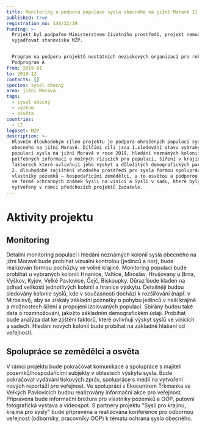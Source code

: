 ```yaml
---
title: Monitoring a podpora populace sysla obecného na jižní Moravě II
published: true
registration_no: 148/32/19
funding: >-
  Projekt byl podpořen Ministerstvem životního prostředí, projekt nemusí
  vyjadřovat stanoviska MŽP.


  Program na podporu projektů nestátních neziskových organizací pro rok 2019  -
  Podprogram A
from: 2019-01
to: 2019-12
contacts: []
species: sysel obecný
area: jižní Morava
tags:
  - sysel obecný
  - výzkum
  - osvěta
countries:
  - CZ
logoset: MZP
description: >-
  Hlavním dlouhodobým cílem projektu je podpora ohrožených populací sysla
  obecného na jižní Moravě. Dílčími cíli jsou 1.sledování stavu vybraných
  populací sysla na jižní Moravě v roce 2019, hledání neznámých kolonií, získání
  potřebných informací o možných rizicích pro populaci, šíření v krajině,
  faktorech které ovlivňují jeho výskyt a důležitých demografických parametrech,
  2. dlouhodobé zajištění vhodného prostředí pro sysla formou spolupráce s
  vlastníky pozemků – hospodařícími zemědělci, a to osvětou a podporou zemědělců
  ve formě ochranných známek Sysli na vinici a Sysli v sadu, které byly
  vytvořeny v rámci předchozích projektů žadatele.
---
```

# Aktivity projektu

## Monitoring 

Detailní monitoring populací i hledání neznámých kolonií sysla obecného na jižní Moravě bude probíhat vizuální kontrolou (jedinců a nor), bude realizován formou pochůzky ve volné krajině. Monitoring populací bude probíhat u vybraných kolonií: Hnanice, Valtice, Miroslav, Hrušovany u Brna, Vyškov, Kyjov, Velké Pavlovice, Čejč, Biskoupky. Důraz bude kladen na odhad velikosti jednotlivých kolonií a hranice výskytu. Detailněji budou sledovány kolonie syslů, kde v současnosti dochází k rozšiřování (např. v Miroslavi), aby se získaly základní poznatky o pohybu jedinců v naší krajině a možnostech šíření a propojení izolovaných populací. Sbírány budou také data o rozmnožování, jakožto základním demografickém údaji. Probíhat bude analýza dat ke zjištění faktorů, které ovlivňují výskyt syslů ve vinicích a sadech.
Hledání nových kolonií bude probíhat na základně hlášení od veřejnosti.  



## Spolupráce se zemědělci a osvěta

V rámci projektu bude pokračovat komunikace a spolupráce s majiteli pozemků/hospodařícími subjekty v oblastech výskytu sysla. Bude pokračovat vydávání tiskových zpráv, spolupráce s médii na vytvoření nových reportáží pro veřejnost. Ve spolupráci s Ekocentrem Trkmanka ve Velkých Pavlovicích budou realizovány informační akce pro veřejnost. Připravena bude informační brožura pro vlastníky pozemků a OOP, putovní fotografická výstava a videospot. S partnery projektu "Sysli pro krajinu, krajina pro sysly" bude připravena a realizována konference pro odbornou veřejnost (odborníky, pracovníky OOP) k tématu ochrana sysla obecného.
